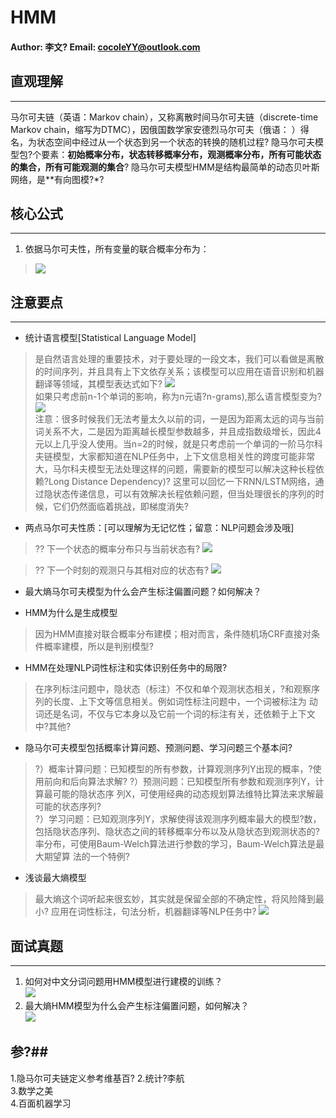 ﻿# HMM #
#### Author: 李文? Email: cocoleYY@outlook.com ####


## 直观理解 ##

------------------------------------------------------------
马尔可夫链（英语：Markov chain），又称离散时间马尔可夫链（discrete-time Markov chain，缩写为DTMC），因俄国数学家安德烈马尔可夫（俄语：  ）得名，为状态空间中经过从一个状态到另一个状态的转换的随机过程? 
隐马尔可夫模型包?个要素：**初始概率分布，状态转移概率分布，观测概率分布，所有可能状态的集合，所有可能观测的集合**? 
隐马尔可夫模型HMM是结构最简单的动态贝叶斯网络，是**有向图模?*? 

## 核心公式 ##

----------
1. 依据马尔可夫性，所有变量的联合概率分布为：  
> ![](https://m.qpic.cn/psb?/V11thrEZ18EV2M/y3zg1TDuIJGhEoCSULdtzszvuKIYGR91GX0V9e6t8mY!/b/dL8AAAAAAAAA&bo=zQE4AAAAAAARB8Q!&rf=viewer_4)  


## 注意要点 ##

----------


- 统计语言模型[Statistical Language Model]
> 是自然语言处理的重要技术，对于要处理的一段文本，我们可以看做是离散的时间序列，并且具有上下文依存关系；该模型可以应用在语音识别和机器翻译等领域，其模型表达式如下? 
> ![](http://m.qpic.cn/psb?/V11thrEZ18EV2M/VCYlXkt5CTD8qCeTNEGGbOzbC0P1ulagomRNpGJVoh8!/b/dLgAAAAAAAAA&bo=lgFMAAAAAAARF*s!&rf=viewer_4)  
> 如果只考虑前n-1个单词的影响，称为n元语?n-grams),那么语言模型变为? 
> ![](https://m.qpic.cn/psb?/V11thrEZ18EV2M/ruqcInmRICKbhoBQyRGXCVAVhHHU9GoUd7I0PE4uI5U!/b/dDUBAAAAAAAA&bo=0AFHAAAAAAARB6Y!&rf=viewer_4)  
> 注意：很多时候我们无法考量太久以前的词，一是因为距离太远的词与当前词关系不大，二是因为距离越长模型参数越多，并且成指数级增长，因此4元以上几乎没人使用。当n=2的时候，就是只考虑前一个单词的一阶马尔科夫链模型，大家都知道在NLP任务中，上下文信息相关性的跨度可能非常大，马尔科夫模型无法处理这样的问题，需要新的模型可以解决这种长程依赖?Long Distance Dependency)? 
> 这里可以回忆一下RNN/LSTM网络，通过隐状态传递信息，可以有效解决长程依赖问题，但当处理很长的序列的时候，它们仍然面临着挑战，即梯度消失?
  


- 两点马尔可夫性质：[可以理解为无记忆性；留意：NLP问题会涉及哦]  
	

> ?? 下一个状态的概率分布只与当前状态有? 
			![](https://m.qpic.cn/psb?/V11thrEZ18EV2M/VlLQJYru9cCYXpDnysn3kTOfnC*iVWjZazU*srv20nw!/b/dDYBAAAAAAAA&bo=BAIyAAAAAAARBwQ!&rf=viewer_4)  
	

> ?? 下一个时刻的观测只与其相对应的状态有? 
			![](http://m.qpic.cn/psb?/V11thrEZ18EV2M/pHu31gXWQnnUuPqUPF.OGld*1N5VtsQ9YAhwVwegRBI!/b/dAYBAAAAAAAA&bo=CgIvAAAAAAARFwc!&rf=viewer_4)  



- 最大熵马尔可夫模型为什么会产生标注偏置问题？如何解决？
  


- HMM为什么是生成模型
> 因为HMM直接对联合概率分布建模；相对而言，条件随机场CRF直接对条件概率建模，所以是判别模型? 



- HMM在处理NLP词性标注和实体识别任务中的局限?
> 在序列标注问题中，隐状态（标注）不仅和单个观测状态相关，?和观察序列的长度、上下文等信息相关。例如词性标注问题中，一个词被标注为 动词还是名词，不仅与它本身以及它前一个词的标注有关，还依赖于上下文中?其他? 
>  



- 隐马尔可夫模型包括概率计算问题、预测问题、学习问题三个基本问?  
> ?）概率计算问题：已知模型的所有参数，计算观测序列Y出现的概率，?使用前向和后向算法求解? 
> ?）预测问题：已知模型所有参数和观测序列Y，计算最可能的隐状态序 列X，可使用经典的动态规划算法维特比算法来求解最可能的状态序列?  
> ?）学习问题：已知观测序列Y，求解使得该观测序列概率最大的模型?数，包括隐状态序列、隐状态之间的转移概率分布以及从隐状态到观测状态的?率分布，可使用Baum-Welch算法进行参数的学习，Baum-Welch算法是最大期望算 法的一个特例?



- 浅谈最大熵模型
>最大熵这个词听起来很玄妙，其实就是保留全部的不确定性，将风险降到最小? 
>应用在词性标注，句法分析，机器翻译等NLP任务中? 
>![](https://m.qpic.cn/psb?/V11thrEZ18EV2M/b7zb1D1Obg8wK8WVUacEg*PGY1f5voNT.CQpcGwNTjQ!/b/dFMBAAAAAAAA&bo=tgFVAgAAAAADB8I!&rf=viewer_4)  
>



## 面试真题 ##

----------
1. 如何对中文分词问题用HMM模型进行建模的训练？  
![](https://m.qpic.cn/psb?/V11thrEZ18EV2M/qrxf7RmpPpOope..bx*jIfLkDAarZNo2vV*eUKu1238!/b/dDQBAAAAAAAA&bo=OQIRAwAAAAADBws!&rf=viewer_4)  
2. 最大熵HMM模型为什么会产生标注偏置问题，如何解决？  
![](https://m.qpic.cn/psb?/V11thrEZ18EV2M/xW2pgRjkJbr9ERjCFYtgDV7m0yu5mCJKQiP56pLUFS8!/b/dMQAAAAAAAAA&bo=5QHWBgAAAAADBxY!&rf=viewer_4)  



## 参?##
1.隐马尔可夫链定义参考维基百? 
2.统计?李航  
3.数学之美  
4.百面机器学习  
